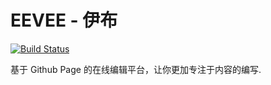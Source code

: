 # EEVEE - 伊布

[![Build Status](https://travis-ci.org/pizn/eevee.svg?branch=master)](https://travis-ci.org/pizn/eevee)

基于 Github Page 的在线编辑平台，让你更加专注于内容的编写.


